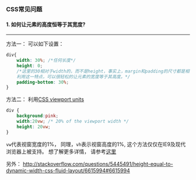 ### CSS常见问题
#### 1. 如何让元素的高度恒等于其宽度?
---
方法一： 可以如下设置： 
```css
div{
    width: 30%; /*任何长度*/
    height: 0;
    /*这里的30相对于width的，而不是height，事实上，margin和padding的尺寸都是相当于宽度的。
    利用这一特点，可以很轻松的让元素的宽度等于其高度。*/
    padding-bottom: 30%; 
}
```

方法二： 利用[CSS viewport units](https://drafts.csswg.org/css-values/#viewport-relative-lengths)
```css
div {
    background:pink;
    width:20vw; /* 20% of the viewport width */
    height: 20vw;
}
```

`vw`代表视窗宽度的1%， 同理，`vh`表示视窗高度的1%, 这个方法仅仅在IE9及现代浏览器上被支持。
想了解更多详情， 请参考[这里](https://drafts.csswg.org/css-values/#viewport-relative-lengths)

另外： http://stackoverflow.com/questions/5445491/height-equal-to-dynamic-width-css-fluid-layout/6615994#6615994 